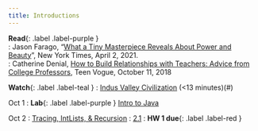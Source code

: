 ```yaml
---
title: Introductions
---
```


**Read**{: .label .label-purple }  
: Jason Farago, “[What a Tiny Masterpiece Reveals About Power and Beauty](https://www.nytimes.com/interactive/2021/04/02/arts/design/shah-jahan-chitarman.html)”, New York Times, April 2, 2021.  
: Catherine Denial, [How to Build Relationships with Teachers: Advice from College Professors](https://www.teenvogue.com/story/how-to-build-relationships-with-college-professors), Teen Vogue, October 11, 2018


**Watch**{: .label .label-teal }
: [Indus Valley Civilization](https://www.youtube.com/watch?v=n7ndRwqJYDM) (<13 minutes)(#)


Oct 1
: **Lab**{: .label .label-purple } [Intro to Java](#)

Oct 2
: [Tracing, IntLists, & Recursion](#)
  : [2.1](#)
: **HW 1 due**{: .label .label-red }
